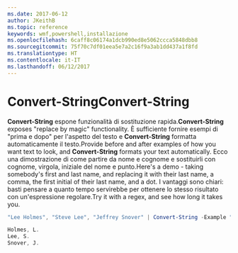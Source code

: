 ```yaml
---
ms.date: 2017-06-12
author: JKeithB
ms.topic: reference
keywords: wmf,powershell,installazione
ms.openlocfilehash: 6caff8c06174a1dcb990ed8e5062ccca5848dbb8
ms.sourcegitcommit: 75f70c7df01eea5e7a2c16f9a3ab1dd437a1f8fd
ms.translationtype: HT
ms.contentlocale: it-IT
ms.lasthandoff: 06/12/2017
---
```

# <a name="convert-string"></a><span data-ttu-id="5fadf-102">Convert-String</span><span class="sxs-lookup"><span data-stu-id="5fadf-102">Convert-String</span></span>
<span data-ttu-id="5fadf-103">**Convert-String** espone funzionalità di sostituzione rapida.</span><span class="sxs-lookup"><span data-stu-id="5fadf-103">**Convert-String** exposes "replace by magic" functionality.</span></span> <span data-ttu-id="5fadf-104">È sufficiente fornire esempi di "prima e dopo" per l'aspetto del testo e **Convert-String** formatta automaticamente il testo.</span><span class="sxs-lookup"><span data-stu-id="5fadf-104">Provide before and after examples of how you want text to look, and **Convert-String** formats your text automatically.</span></span> <span data-ttu-id="5fadf-105">Ecco una dimostrazione di come partire da nome e cognome e sostituirli con cognome, virgola, iniziale del nome e punto.</span><span class="sxs-lookup"><span data-stu-id="5fadf-105">Here's a demo - taking somebody's first and last name, and replacing it with their last name, a comma, the first initial of their last name, and a dot.</span></span> <span data-ttu-id="5fadf-106">I vantaggi sono chiari: basti pensare a quanto tempo servirebbe per ottenere lo stesso risultato con un'espressione regolare.</span><span class="sxs-lookup"><span data-stu-id="5fadf-106">Try it with a regex, and see how long it takes you.</span></span>

```powershell
"Lee Holmes", "Steve Lee", "Jeffrey Snover" | Convert-String -Example "Bill Gates=Gates, B.","John Smith=Smith, J."

Holmes, L.
Lee, S.
Snover, J.
```

